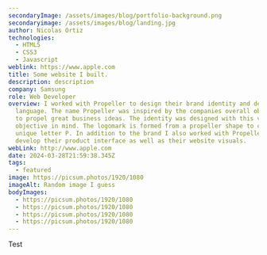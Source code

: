 ```yaml
---
secondaryImage: /assets/images/blog/portfolio-background.png
secondaryimage: /assets/images/blog/landing.jpg
author: Nicolas Ortiz
technologies:
  - HTML5
  - CSS3
  - Javascript
weblink: https://www.apple.com
title: Some website I built.
description: description
company: Samsung
role: Web Developer
overview: I worked with Propeller to design their brand identity and design
  language. The name Propeller was inspired by the companies overall objective —
  to propel great business ideas. The identity was designed with this very
  objective in mind. The logomark is formed from a propeller shape to create a
  unique letter P. In addition to the brand I also worked with Propeller to
  develop their product interface as well as their website visuals.
webLink: http://www.apple.com
date: 2024-03-28T21:59:38.345Z
tags:
  - featured
image: https://picsum.photos/1920/1080
imageAlt: Random image I guess
bodyImages:
  - https://picsum.photos/1920/1080
  - https://picsum.photos/1920/1080
  - https://picsum.photos/1920/1080
  - https://picsum.photos/1920/1080
---
```

Test

